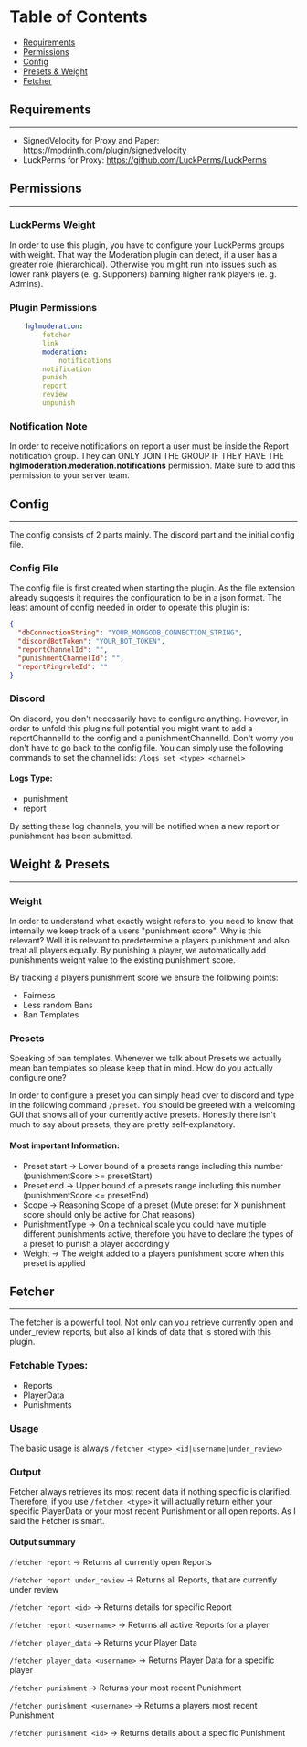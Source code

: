 # Table of Contents
- [Requirements](#requirements)
- [Permissions](#permissions)
- [Config](#config)
- [Presets & Weight](#weight-&-presets)
- [Fetcher](#fetcher)

## Requirements

---

- SignedVelocity for Proxy and Paper: https://modrinth.com/plugin/signedvelocity
- LuckPerms for Proxy: https://github.com/LuckPerms/LuckPerms

## Permissions

--- 
### LuckPerms Weight
In order to use this plugin, you have to configure your LuckPerms groups with weight. 
That way the Moderation plugin can detect, if a user has a greater role (hierarchical). 
Otherwise you might run into issues such as lower rank players (e. g. Supporters) banning higher rank players (e. g. Admins).

### Plugin Permissions
```yaml
    hglmoderation:
        fetcher
        link
        moderation:
            notifications
        notification
        punish
        report
        review
        unpunish
```
### Notification Note
In order to receive notifications on report a user must be inside the Report notification group.
They can ONLY JOIN THE GROUP IF THEY HAVE THE **hglmoderation.moderation.notifications** permission.
Make sure to add this permission to your server team.

## Config

---
The config consists of 2 parts mainly. The discord part and the initial config file.

### Config File
The config file is first created when starting the plugin.
As the file extension already suggests it requires the configuration to be in a json format. 
The least amount of config needed in order to operate this plugin is:
```json
{
  "dbConnectionString": "YOUR_MONGODB_CONNECTION_STRING",
  "discordBotToken": "YOUR_BOT_TOKEN",
  "reportChannelId": "",
  "punishmentChannelId": "",
  "reportPingroleId": ""
}
```
### Discord
On discord, you don't necessarily have to configure anything.
However, in order to unfold this plugins full potential you might want to add a reportChannelId to the config
and a punishmentChannelId. Don't worry you don't have to go back to the config file. 
You can simply use the following commands to set the channel ids:
``/logs set <type> <channel>``

#### Logs Type:
- punishment
- report

By setting these log channels, you will be notified when a new report or punishment has been submitted.

## Weight & Presets

---

### Weight
In order to understand what exactly weight refers to, you need to know that internally we keep track of a users
"punishment score". Why is this relevant? Well it is relevant to predetermine a players punishment and also
treat all players equally. By punishing a player, we automatically add punishments weight value to the existing
punishment score. 

By tracking a players punishment score we ensure the following points:
- Fairness
- Less random Bans
- Ban Templates

### Presets
Speaking of ban templates. Whenever we talk about Presets we actually
mean ban templates so please keep that in mind. How do you actually configure one?

In order to configure a preset you can simply head over to discord and type in the following command ``/preset``.
You should be greeted with a welcoming GUI that shows all of your currently active presets. Honestly
there isn't much to say about presets, they are pretty self-explanatory.

#### Most important Information:
- Preset start -> Lower bound of a presets range including this number (punishmentScore >= presetStart)
- Preset end -> Upper bound of a presets range including this number (punishmentScore <= presetEnd)
- Scope -> Reasoning Scope of a preset (Mute preset for X punishment score should only be active for Chat reasons)
- PunishmentType -> On a technical scale you could have multiple different punishments active,
therefore you have to declare the types of a preset to punish a player accordingly
- Weight -> The weight added to a players punishment score when this preset is applied

## Fetcher

---

The fetcher is a powerful tool. Not only can you retrieve currently open and under_review reports,
but also all kinds of data that is stored with this plugin.

### Fetchable Types:
- Reports
- PlayerData
- Punishments

### Usage
The basic usage is always ``/fetcher <type> <id|username|under_review>``

### Output
Fetcher always retrieves its most recent data if nothing specific is clarified. 
Therefore, if you use ``/fetcher <type>`` it will actually return either your specific PlayerData
or your most recent Punishment or all open reports. As I said the Fetcher is smart.

#### Output summary

``/fetcher report`` -> Returns all currently open Reports

``/fetcher report under_review`` -> Returns all Reports, that are currently under review

``/fetcher report <id>`` -> Returns details for specific Report

``/fetcher report <username>`` -> Returns all active Reports for a player

``/fetcher player_data`` -> Returns your Player Data

``/fetcher player_data <username>`` -> Returns Player Data for a specific player

``/fetcher punishment`` -> Returns your most recent Punishment

``/fetcher punishment <username>`` -> Returns a players most recent Punishment

``/fetcher punishment <id>`` -> Returns details about a specific Punishment

